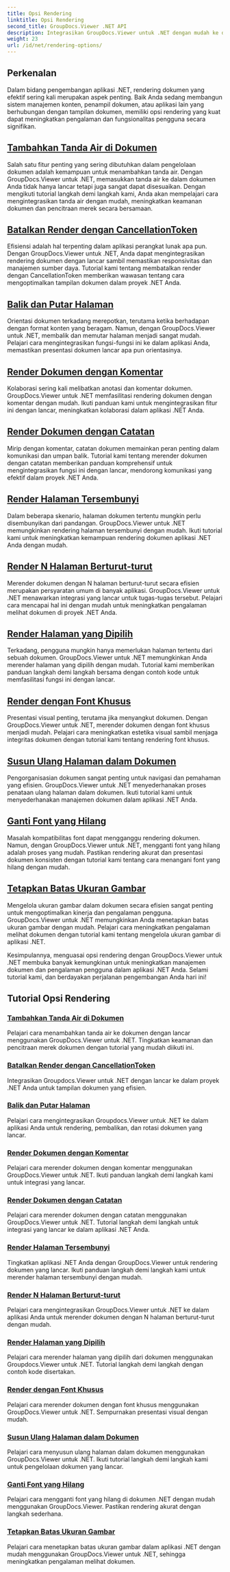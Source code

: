 ```yaml
---
title: Opsi Rendering
linktitle: Opsi Rendering
second_title: GroupDocs.Viewer .NET API
description: Integrasikan GroupDocs.Viewer untuk .NET dengan mudah ke dalam aplikasi Anda dengan tutorial tentang opsi rendering, mulai dari menambahkan tanda air hingga menyesuaikan font.
weight: 23
url: /id/net/rendering-options/
---
```


## Perkenalan

Dalam bidang pengembangan aplikasi .NET, rendering dokumen yang efektif sering kali merupakan aspek penting. Baik Anda sedang membangun sistem manajemen konten, penampil dokumen, atau aplikasi lain yang berhubungan dengan tampilan dokumen, memiliki opsi rendering yang kuat dapat meningkatkan pengalaman dan fungsionalitas pengguna secara signifikan.

## [Tambahkan Tanda Air di Dokumen](./add-watermark/)

Salah satu fitur penting yang sering dibutuhkan dalam pengelolaan dokumen adalah kemampuan untuk menambahkan tanda air. Dengan GroupDocs.Viewer untuk .NET, memasukkan tanda air ke dalam dokumen Anda tidak hanya lancar tetapi juga sangat dapat disesuaikan. Dengan mengikuti tutorial langkah demi langkah kami, Anda akan mempelajari cara mengintegrasikan tanda air dengan mudah, meningkatkan keamanan dokumen dan pencitraan merek secara bersamaan.

## [Batalkan Render dengan CancellationToken](./cancel-render-cancellation-token/)

Efisiensi adalah hal terpenting dalam aplikasi perangkat lunak apa pun. Dengan GroupDocs.Viewer untuk .NET, Anda dapat mengintegrasikan rendering dokumen dengan lancar sambil memastikan responsivitas dan manajemen sumber daya. Tutorial kami tentang membatalkan render dengan CancellationToken memberikan wawasan tentang cara mengoptimalkan tampilan dokumen dalam proyek .NET Anda.

## [Balik dan Putar Halaman](./flip-rotate-pages/)

Orientasi dokumen terkadang merepotkan, terutama ketika berhadapan dengan format konten yang beragam. Namun, dengan GroupDocs.Viewer untuk .NET, membalik dan memutar halaman menjadi sangat mudah. Pelajari cara mengintegrasikan fungsi-fungsi ini ke dalam aplikasi Anda, memastikan presentasi dokumen lancar apa pun orientasinya.

## [Render Dokumen dengan Komentar](./render-document-comments/)

Kolaborasi sering kali melibatkan anotasi dan komentar dokumen. GroupDocs.Viewer untuk .NET memfasilitasi rendering dokumen dengan komentar dengan mudah. Ikuti panduan kami untuk mengintegrasikan fitur ini dengan lancar, meningkatkan kolaborasi dalam aplikasi .NET Anda.

## [Render Dokumen dengan Catatan](./render-document-notes/)

Mirip dengan komentar, catatan dokumen memainkan peran penting dalam komunikasi dan umpan balik. Tutorial kami tentang merender dokumen dengan catatan memberikan panduan komprehensif untuk mengintegrasikan fungsi ini dengan lancar, mendorong komunikasi yang efektif dalam proyek .NET Anda.

## [Render Halaman Tersembunyi](./render-hidden-pages/)

Dalam beberapa skenario, halaman dokumen tertentu mungkin perlu disembunyikan dari pandangan. GroupDocs.Viewer untuk .NET memungkinkan rendering halaman tersembunyi dengan mudah. Ikuti tutorial kami untuk meningkatkan kemampuan rendering dokumen aplikasi .NET Anda dengan mudah.

## [Render N Halaman Berturut-turut](./render-n-consecutive-pages/)

Merender dokumen dengan N halaman berturut-turut secara efisien merupakan persyaratan umum di banyak aplikasi. GroupDocs.Viewer untuk .NET menawarkan integrasi yang lancar untuk tugas-tugas tersebut. Pelajari cara mencapai hal ini dengan mudah untuk meningkatkan pengalaman melihat dokumen di proyek .NET Anda.

## [Render Halaman yang Dipilih](./render-selected-pages/)

Terkadang, pengguna mungkin hanya memerlukan halaman tertentu dari sebuah dokumen. GroupDocs.Viewer untuk .NET memungkinkan Anda merender halaman yang dipilih dengan mudah. Tutorial kami memberikan panduan langkah demi langkah bersama dengan contoh kode untuk memfasilitasi fungsi ini dengan lancar.

## [Render dengan Font Khusus](./render-custom-fonts/)

Presentasi visual penting, terutama jika menyangkut dokumen. Dengan GroupDocs.Viewer untuk .NET, merender dokumen dengan font khusus menjadi mudah. Pelajari cara meningkatkan estetika visual sambil menjaga integritas dokumen dengan tutorial kami tentang rendering font khusus.

## [Susun Ulang Halaman dalam Dokumen](./reorder-pages/)

Pengorganisasian dokumen sangat penting untuk navigasi dan pemahaman yang efisien. GroupDocs.Viewer untuk .NET menyederhanakan proses penataan ulang halaman dalam dokumen. Ikuti tutorial kami untuk menyederhanakan manajemen dokumen dalam aplikasi .NET Anda.

## [Ganti Font yang Hilang](./replace-missing-font/)

Masalah kompatibilitas font dapat mengganggu rendering dokumen. Namun, dengan GroupDocs.Viewer untuk .NET, mengganti font yang hilang adalah proses yang mudah. Pastikan rendering akurat dan presentasi dokumen konsisten dengan tutorial kami tentang cara menangani font yang hilang dengan mudah.

## [Tetapkan Batas Ukuran Gambar](./set-image-size-limits/)

Mengelola ukuran gambar dalam dokumen secara efisien sangat penting untuk mengoptimalkan kinerja dan pengalaman pengguna. GroupDocs.Viewer untuk .NET memungkinkan Anda menetapkan batas ukuran gambar dengan mudah. Pelajari cara meningkatkan pengalaman melihat dokumen dengan tutorial kami tentang mengelola ukuran gambar di aplikasi .NET.

Kesimpulannya, menguasai opsi rendering dengan GroupDocs.Viewer untuk .NET membuka banyak kemungkinan untuk meningkatkan manajemen dokumen dan pengalaman pengguna dalam aplikasi .NET Anda. Selami tutorial kami, dan berdayakan perjalanan pengembangan Anda hari ini!
## Tutorial Opsi Rendering
### [Tambahkan Tanda Air di Dokumen](./add-watermark/)
Pelajari cara menambahkan tanda air ke dokumen dengan lancar menggunakan GroupDocs.Viewer untuk .NET. Tingkatkan keamanan dan pencitraan merek dokumen dengan tutorial yang mudah diikuti ini.
### [Batalkan Render dengan CancellationToken](./cancel-render-cancellation-token/)
Integrasikan Groupdocs.Viewer untuk .NET dengan lancar ke dalam proyek .NET Anda untuk tampilan dokumen yang efisien.
### [Balik dan Putar Halaman](./flip-rotate-pages/)
Pelajari cara mengintegrasikan Groupdocs.Viewer untuk .NET ke dalam aplikasi Anda untuk rendering, pembalikan, dan rotasi dokumen yang lancar.
### [Render Dokumen dengan Komentar](./render-document-comments/)
Pelajari cara merender dokumen dengan komentar menggunakan GroupDocs.Viewer untuk .NET. Ikuti panduan langkah demi langkah kami untuk integrasi yang lancar.
### [Render Dokumen dengan Catatan](./render-document-notes/)
Pelajari cara merender dokumen dengan catatan menggunakan GroupDocs.Viewer untuk .NET. Tutorial langkah demi langkah untuk integrasi yang lancar ke dalam aplikasi .NET Anda.
### [Render Halaman Tersembunyi](./render-hidden-pages/)
Tingkatkan aplikasi .NET Anda dengan GroupDocs.Viewer untuk rendering dokumen yang lancar. Ikuti panduan langkah demi langkah kami untuk merender halaman tersembunyi dengan mudah.
### [Render N Halaman Berturut-turut](./render-n-consecutive-pages/)
Pelajari cara mengintegrasikan GroupDocs.Viewer untuk .NET ke dalam aplikasi Anda untuk merender dokumen dengan N halaman berturut-turut dengan mudah.
### [Render Halaman yang Dipilih](./render-selected-pages/)
Pelajari cara merender halaman yang dipilih dari dokumen menggunakan Groupdocs.Viewer untuk .NET. Tutorial langkah demi langkah dengan contoh kode disertakan.
### [Render dengan Font Khusus](./render-custom-fonts/)
Pelajari cara merender dokumen dengan font khusus menggunakan GroupDocs.Viewer untuk .NET. Sempurnakan presentasi visual dengan mudah.
### [Susun Ulang Halaman dalam Dokumen](./reorder-pages/)
Pelajari cara menyusun ulang halaman dalam dokumen menggunakan GroupDocs.Viewer untuk .NET. Ikuti tutorial langkah demi langkah kami untuk pengelolaan dokumen yang lancar.
### [Ganti Font yang Hilang](./replace-missing-font/)
Pelajari cara mengganti font yang hilang di dokumen .NET dengan mudah menggunakan GroupDocs.Viewer. Pastikan rendering akurat dengan langkah sederhana.
### [Tetapkan Batas Ukuran Gambar](./set-image-size-limits/)
Pelajari cara menetapkan batas ukuran gambar dalam aplikasi .NET dengan mudah menggunakan GroupDocs.Viewer untuk .NET, sehingga meningkatkan pengalaman melihat dokumen.